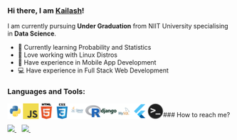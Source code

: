 ### Hi there, I am [Kailash](https://kailashks.github.io)!

I am currently pursuing **Under Graduation** from NIIT University specialising in **Data Science**. <br>

- 🌱 Currently learning Probability and Statistics
- 🐧 Love working with Linux Distros
- 📱 Have experience in Mobile App Development
- 💻 Have experience in Full Stack Web Development


### Languages and Tools:

<img align="left" width="35px" src="https://raw.githubusercontent.com/github/explore/80688e429a7d4ef2fca1e82350fe8e3517d3494d/topics/python/python.png"/>

<img align="left" width="35px" src="https://raw.githubusercontent.com/github/explore/80688e429a7d4ef2fca1e82350fe8e3517d3494d/topics/javascript/javascript.png"/>

<img align="left" width="35px" src="https://raw.githubusercontent.com/github/explore/80688e429a7d4ef2fca1e82350fe8e3517d3494d/topics/html/html.png"/>

<img align="left" width="35px" src="https://raw.githubusercontent.com/github/explore/80688e429a7d4ef2fca1e82350fe8e3517d3494d/topics/css/css.png"/>

<img align="left" width="35px" src="https://raw.githubusercontent.com/github/explore/80688e429a7d4ef2fca1e82350fe8e3517d3494d/topics/java/java.png"/>

<img align="left" width="35px" src="https://raw.githubusercontent.com/github/explore/80688e429a7d4ef2fca1e82350fe8e3517d3494d/topics/r/r.png"/>

<img align="left" width="35px" src="https://raw.githubusercontent.com/github/explore/80688e429a7d4ef2fca1e82350fe8e3517d3494d/topics/django/django.png"/>

<img align="left" width="35px" src="https://raw.githubusercontent.com/github/explore/80688e429a7d4ef2fca1e82350fe8e3517d3494d/topics/mysql/mysql.png"/>

<img align="left" width="35px" src="https://raw.githubusercontent.com/github/explore/80688e429a7d4ef2fca1e82350fe8e3517d3494d/topics/flutter/flutter.png"/>

<img align="left" width="35px" src="https://raw.githubusercontent.com/github/explore/80688e429a7d4ef2fca1e82350fe8e3517d3494d/topics/terminal/terminal.png"/>

<br>
### How to reach me?

<p align='left'>
  
  <a href="https://www.linkedin.com/in/kailashks">
    <img src="https://img.shields.io/badge/linkedin-%230077B5.svg?&style=for-the-badge&logo=linkedin&logoColor=white" />
  </a>&nbsp;&nbsp;
  <a href="https://instagram.com/kailashks77">
    <img src="https://img.shields.io/badge/instagram-%23E4405F.svg?&style=for-the-badge&logo=instagram&logoColor=white" />        
  </a>&nbsp;&nbsp;
</p>

<!--  ### How to reach me?

 <img style="-webkit-user-select: none;margin: auto;background-color: hsl(0, 0%, 90%);transition: background-color 300ms;" align="center" src="https://github.com/KailashKS/KailashKS/blob/main/2.png" height="50px"/> -->

<!--
**KailashKS/KailashKS** is a ✨ _special_ ✨ repository because its `README.md` (this file) appears on your GitHub profile.

Here are some ideas to get you started:

- 🔭 I’m currently working on ...
- 🌱 I’m currently learning ...
- 👯 I’m looking to collaborate on ...
- 🤔 I’m looking for help with ...
- 💬 Ask me about ...
- 📫 How to reach me: ...
- 😄 Pronouns: ...
- ⚡ Fun fact: ...
-->
